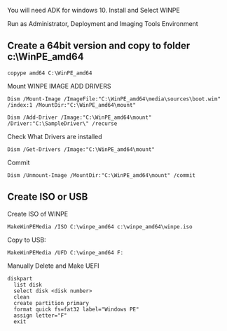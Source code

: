 You will need ADK for windows 10. Install and Select WINPE

Run as Administrator, Deployment and Imaging Tools Environment
## Create a 64bit version and copy to folder c:\WinPE_amd64

`copype amd64 C:\WinPE_amd64`


Mount WINPE IMAGE ADD DRIVERS

`Dism /Mount-Image /ImageFile:"C:\WinPE_amd64\media\sources\boot.wim" /index:1 /MountDir:"C:\WinPE_amd64\mount"`

`Dism /Add-Driver /Image:"C:\WinPE_amd64\mount" /Driver:"C:\SampleDriver\" /recurse`

Check What Drivers are installed

`Dism /Get-Drivers /Image:"C:\WinPE_amd64\mount"`

Commit

`Dism /Unmount-Image /MountDir:"C:\WinPE_amd64\mount" /commit`

## Create ISO or USB

Create ISO of WINPE

`MakeWinPEMedia /ISO C:\winpe_amd64 c:\winpe_amd64\winpe.iso`

Copy to USB:

`MakeWinPEMedia /UFD C:\winpe_amd64 F:`

Manually Delete and Make UEFI

```
diskpart
  list disk
  select disk <disk number>
  clean
  create partition primary
  format quick fs=fat32 label="Windows PE"
  assign letter="F"
  exit
```


